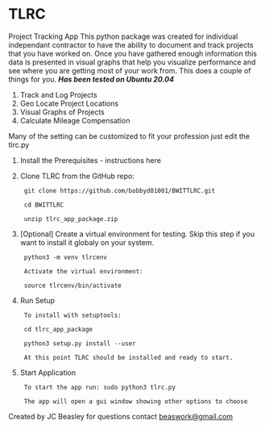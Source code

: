 # TLRC
Project Tracking App
This python package was created for individual independant contractor to have the 
ability to document and track projects that you have worked on. Once you have gathered enough 
information this data is presented in visual graphs that help you visualize performance and 
see where you are getting most of your work from. This does a couple of things for you.
***Has been tested on Ubuntu 20.04***

1. Track and Log Projects
2. Geo Locate Project Locations
3. Visual Graphs of Projects
4. Calculate Mileage Compensation 

Many of the setting can be customized to fit your profession
just edit the tlrc.py

1. Install the Prerequisites - instructions here

2. Clone TLRC from the GitHub repo:

        git clone https://github.com/bobbyd01001/BWITTLRC.git
        
        cd BWITTLRC
        
        unzip tlrc_app_package.zip

3. [Optional] Create a virtual environment for testing. Skip this step if you want to install it globaly on your system.

        python3 -m venv tlrcenv

        Activate the virtual environment:

        source tlrcenv/bin/activate

4. Run Setup

        To install with setuptools:

        cd tlrc_app_package

        python3 setup.py install --user
        
        At this point TLRC should be installed and ready to start.



5. Start Application
        
        To start the app run: sudo python3 tlrc.py

        The app will open a gui window showing other options to choose



Created by JC Beasley
for questions contact beaswork@gmail.com
